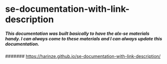 # se-documentation-with-link-description

##### This documentation was built basically to have the alx-se materials handy. I can always come to these materials and I can always update this documentation.
 ####### https://harinze.github.io/se-documentation-with-link-description/
